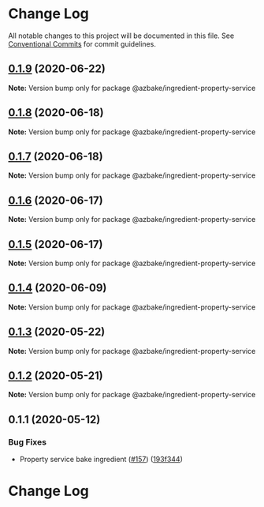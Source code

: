 # Change Log

All notable changes to this project will be documented in this file.
See [Conventional Commits](https://conventionalcommits.org) for commit guidelines.

## [0.1.9](https://github.com/HomecareHomebase/azure-bake/compare/@azbake/ingredient-property-service@0.1.8...@azbake/ingredient-property-service@0.1.9) (2020-06-22)

**Note:** Version bump only for package @azbake/ingredient-property-service





## [0.1.8](https://github.com/HomecareHomebase/azure-bake/compare/@azbake/ingredient-property-service@0.1.7...@azbake/ingredient-property-service@0.1.8) (2020-06-18)

**Note:** Version bump only for package @azbake/ingredient-property-service





## [0.1.7](https://github.com/HomecareHomebase/azure-bake/compare/@azbake/ingredient-property-service@0.1.6...@azbake/ingredient-property-service@0.1.7) (2020-06-18)

**Note:** Version bump only for package @azbake/ingredient-property-service





## [0.1.6](https://github.com/HomecareHomebase/azure-bake/compare/@azbake/ingredient-property-service@0.1.5...@azbake/ingredient-property-service@0.1.6) (2020-06-17)

**Note:** Version bump only for package @azbake/ingredient-property-service





## [0.1.5](https://github.com/HomecareHomebase/azure-bake/compare/@azbake/ingredient-property-service@0.1.4...@azbake/ingredient-property-service@0.1.5) (2020-06-17)

**Note:** Version bump only for package @azbake/ingredient-property-service





## [0.1.4](https://github.com/HomecareHomebase/azure-bake/compare/@azbake/ingredient-property-service@0.1.3...@azbake/ingredient-property-service@0.1.4) (2020-06-09)

**Note:** Version bump only for package @azbake/ingredient-property-service





## [0.1.3](https://github.com/HomecareHomebase/azure-bake/compare/@azbake/ingredient-property-service@0.1.2...@azbake/ingredient-property-service@0.1.3) (2020-05-22)

**Note:** Version bump only for package @azbake/ingredient-property-service





## [0.1.2](https://github.com/HomecareHomebase/azure-bake/compare/@azbake/ingredient-property-service@0.1.1...@azbake/ingredient-property-service@0.1.2) (2020-05-21)

**Note:** Version bump only for package @azbake/ingredient-property-service





## 0.1.1 (2020-05-12)


### Bug Fixes

* Property service bake ingredient ([#157](https://github.com/HomecareHomebase/azure-bake/issues/157)) ([193f344](https://github.com/HomecareHomebase/azure-bake/commit/193f344))





# Change Log
